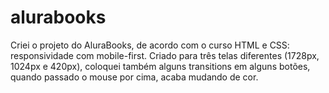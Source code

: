# alurabooks
Criei o projeto do AluraBooks, de acordo com o curso HTML e CSS: responsividade com mobile-first.
Criado para três telas diferentes (1728px, 1024px e 420px), coloquei também alguns transitions em alguns botões, quando passado o mouse por cima, acaba mudando de cor.
